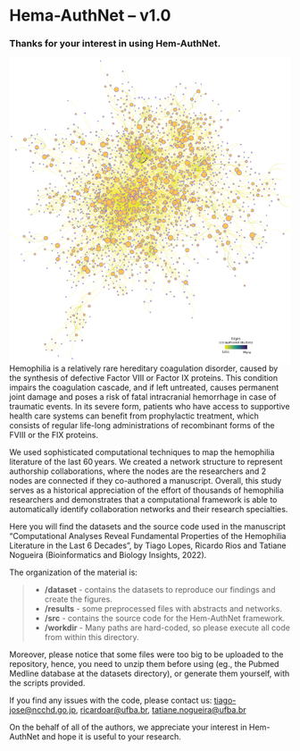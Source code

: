 # Hema-AuthNet – v1.0

### Thanks for your interest in using Hem-AuthNet.

<img align="right" src="images/Hem-AuthNet.png">

Hemophilia is a relatively rare hereditary coagulation disorder, caused by the synthesis of defective Factor VIII or Factor IX proteins. This condition impairs the coagulation cascade, and if left untreated, causes permanent joint damage and poses a risk of fatal intracranial hemorrhage in case of traumatic events. In its severe form, patients who have access to supportive health care systems can benefit from prophylactic treatment, which consists of regular life-long administrations of recombinant forms of the FVIII or the FIX proteins.

We used sophisticated computational techniques to map the hemophilia literature of the last 60 years. We created a network structure to represent authorship collaborations, where the nodes are the researchers and 2 nodes are connected if they co-authored a manuscript. Overall, this study serves as a historical appreciation of the effort of thousands of hemophilia researchers and demonstrates that a computational framework is able to automatically identify collaboration networks and their research specialties.

Here you will find the datasets and the source code used in the manuscript “Computational Analyses Reveal Fundamental Properties of the Hemophilia Literature in the Last 6 Decades”, by Tiago Lopes, Ricardo Rios and Tatiane Nogueira (Bioinformatics and Biology Insights, 2022).

The organization of the material is:

> - **/dataset** - contains the datasets to reproduce our findings and create the figures.
> - **/results** - some preprocessed files with abstracts and networks.
> - **/src** - contains the source code for the Hem-AuthNet framework.
> - **/workdir** - Many paths are hard-coded, so please execute all code from within this directory. 

Moreover, please notice that some files were too big to be uploaded to the repository, hence, you need to unzip them before using (eg., the Pubmed Medline database at the datasets directory), or generate them yourself, with the scripts provided.

If you find any issues with the code, please contact us: tiago-jose@ncchd.go.jp, ricardoar@ufba.br, tatiane.nogueira@ufba.br

On the behalf of all of the authors, we appreciate your interest in Hem-AuthNet and hope it is useful to your research.


